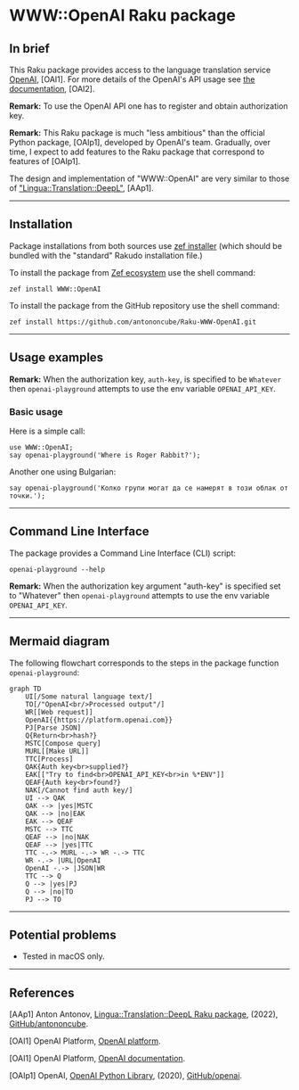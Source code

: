 # WWW::OpenAI Raku package

## In brief

This Raku package provides access to the language translation service [OpenAI](https://platform.openai.com), [OAI1].
For more details of the OpenAI's API usage see [the documentation](https://platform.openai.com/docs/api-reference/making-requests), [OAI2].

**Remark:** To use the OpenAI API one has to register and obtain authorization key.

**Remark:** This Raku package is much "less ambitious" than the official Python package, [OAIp1], developed by OpenAI's team.
Gradually, over time, I expect to add features to the Raku package that correspond to features of [OAIp1].

The design and implementation of "WWW::OpenAI" are very similar to those of 
["Lingua::Translation::DeepL"](https://raku.land/zef:antononcube/Lingua::Translation::DeepL), [AAp1]. 

-----

## Installation

Package installations from both sources use [zef installer](https://github.com/ugexe/zef)
(which should be bundled with the "standard" Rakudo installation file.)

To install the package from [Zef ecosystem](https://raku.land/) use the shell command:

```
zef install WWW::OpenAI
```

To install the package from the GitHub repository use the shell command:

```
zef install https://github.com/antononcube/Raku-WWW-OpenAI.git
```

----

## Usage examples

**Remark:** When the authorization key, `auth-key`, is specified to be `Whatever`
then `openai-playground` attempts to use the env variable `OPENAI_API_KEY`.

### Basic usage

Here is a simple call:

```perl6
use WWW::OpenAI;
say openai-playground('Where is Roger Rabbit?');
```

Another one using Bulgarian:

```perl6
say openai-playground('Колко групи могат да се намерят в този облак от точки.');
```

-------

## Command Line Interface

The package provides a Command Line Interface (CLI) script:

```shell
openai-playground --help
```

**Remark:** When the authorization key argument "auth-key" is specified set to "Whatever"
then `openai-playground` attempts to use the env variable `OPENAI_API_KEY`.

--------

## Mermaid diagram

The following flowchart corresponds to the steps in the package function `openai-playground`:

```mermaid
graph TD
	UI[/Some natural language text/]
	TO[/"OpenAI<br/>Processed output"/]
	WR[[Web request]]
	OpenAI{{https://platform.openai.com}}
	PJ[Parse JSON]
	Q{Return<br>hash?}
	MSTC[Compose query]
	MURL[[Make URL]]
	TTC[Process]
	QAK{Auth key<br>supplied?}
	EAK[["Try to find<br>OPENAI_API_KEY<br>in %*ENV"]]
	QEAF{Auth key<br>found?}
	NAK[/Cannot find auth key/]
	UI --> QAK
	QAK --> |yes|MSTC
	QAK --> |no|EAK
	EAK --> QEAF
	MSTC --> TTC
	QEAF --> |no|NAK
	QEAF --> |yes|TTC
	TTC -.-> MURL -.-> WR -.-> TTC
	WR -.-> |URL|OpenAI 
	OpenAI -.-> |JSON|WR
	TTC --> Q 
	Q --> |yes|PJ
	Q --> |no|TO
	PJ --> TO
```

--------

## Potential problems

- Tested in macOS only.

--------

## References

[AAp1] Anton Antonov,
[Lingua::Translation::DeepL Raku package](https://github.com/antononcube/Raku-Lingua-Translation-DeepL),
(2022),
[GitHub/antononcube](https://github.com/antononcube).

[OAI1] OpenAI Platform, [OpenAI platform](https://platform.openai.com/).

[OAI1] OpenAI Platform, [OpenAI documentation](https://platform.openai.com/docs).

[OAIp1] OpenAI,
[OpenAI Python Library](https://github.com/openai/openai-python),
(2020),
[GitHub/openai](https://github.com/openai/).